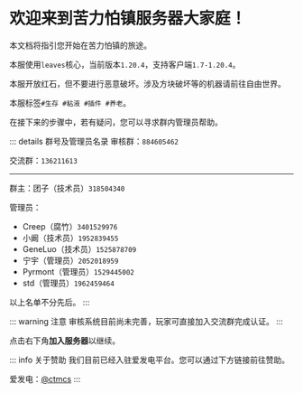 # 欢迎来到苦力怕镇服务器大家庭！

本文档将指引您开始在苦力怕镇的旅途。

本服使用`leaves`核心，当前版本`1.20.4`，支持客户端`1.7-1.20.4`。

本服开放红石，但不要进行恶意破坏。涉及方块破坏等的机器请前往自由世界。

本服标签`#生存 #粘液 #插件 #养老`。

在接下来的步骤中，若有疑问，您可以寻求群内管理员帮助。

::: details 群号及管理员名录
审核群：`884605462`

交流群：`136211613`

---
群主：团子（技术员）`318504340`

管理员：
 - Creep（腐竹）`3401529976`
 - 小阚（技术员）`1952839455`
 - GeneLuo（技术员）`1525878709`
 - 宁宇（管理员）`2052018959`
 - Pyrmont（管理员）`1529445002`
 - std（管理员）`1962459464`

以上名单不分先后。
:::

::: warning 注意
审核系统目前尚未完善，玩家可直接加入交流群完成认证。
:::

点击右下角**加入服务器**以继续。

::: info 关于赞助
我们目前已经入驻爱发电平台。您可以通过下方链接前往赞助。

爱发电：[@ctmcs](https://afdian.com/a/ctmcs)
:::
